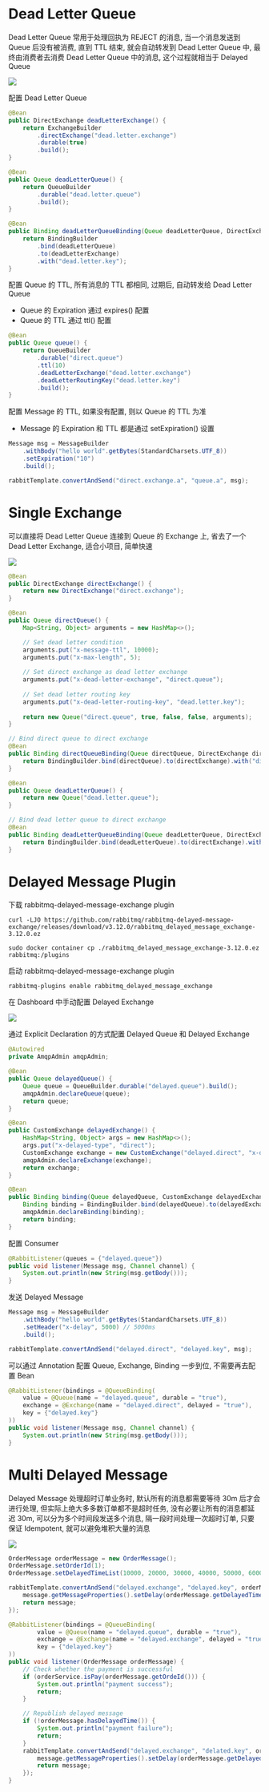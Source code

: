 # Dead Letter Queue

Dead Letter Queue 常用于处理回执为 REJECT 的消息, 当一个消息发送到 Queue 后没有被消费, 直到 TTL 结束, 就会自动转发到 Dead Letter Queue 中, 最终由消费者去消费 Dead Letter Queue 中的消息, 这个过程就相当于 Delayed Queue

![](https://note-sun.oss-cn-shanghai.aliyuncs.com/image/202312241751748.png)

配置 Dead Letter Queue

```java
@Bean
public DirectExchange deadLetterExchange() {
    return ExchangeBuilder
        .directExchange("dead.letter.exchange")
        .durable(true)
        .build();
}

@Bean
public Queue deadLetterQueue() {
    return QueueBuilder
        .durable("dead.letter.queue")
        .build();
}

@Bean
public Binding deadLetterQueueBinding(Queue deadLetterQueue, DirectExchange deadLetterExchange) {
    return BindingBuilder
        .bind(deadLetterQueue)
        .to(deadLetterExchange)
        .with("dead.letter.key");
}
```

配置 Queue 的 TTL, 所有消息的 TTL 都相同, 过期后, 自动转发给 Dead Letter Queue

- Queue 的 Expiration 通过 expires() 配置
- Queue 的 TTL 通过 ttl() 配置

```java
@Bean
public Queue queue() { 
    return QueueBuilder
        .durable("direct.queue")
        .ttl(10)
        .deadLetterExchange("dead.letter.exchange")
        .deadLetterRoutingKey("dead.letter.key")
        .build();
}
```

配置 Message 的 TTL, 如果没有配置, 则以 Queue 的 TTL 为准

- Message 的 Expiration 和 TTL 都是通过 setExpiration() 设置

```java
Message msg = MessageBuilder
    .withBody("hello world".getBytes(StandardCharsets.UTF_8))
    .setExpiration("10")
    .build();

rabbitTemplate.convertAndSend("direct.exchange.a", "queue.a", msg);
```

# Single Exchange

可以直接将 Dead Letter Queue 连接到 Queue 的 Exchange 上, 省去了一个 Dead Letter Exchange, 适合小项目, 简单快速

![](https://note-sun.oss-cn-shanghai.aliyuncs.com/image/202312241751749.png)
 
```java
@Bean
public DirectExchange directExchange() {
    return new DirectExchange("direct.exchange");
}

@Bean
public Queue directQueue() {
    Map<String, Object> arguments = new HashMap<>();

    // Set dead letter condition
    arguments.put("x-message-ttl", 10000);
    arguments.put("x-max-length", 5);
    
    // Set direct exchange as dead letter exchange
    arguments.put("x-dead-letter-exchange", "direct.queue");
    
    // Set dead letter routing key
    arguments.put("x-dead-letter-routing-key", "dead.letter.key");
    
    return new Queue("direct.queue", true, false, false, arguments);
}

// Bind direct queue to direct exchange
@Bean
public Binding directQueueBinding(Queue directQueue, DirectExchange directExchange) {
    return BindingBuilder.bind(directQueue).to(directExchange).with("direct.queue");
}

@Bean
public Queue deadLetterQueue() {
    return new Queue("dead.letter.queue");
}

// Bind dead letter queue to direct exchange
@Bean
public Binding deadLetterQueueBinding(Queue deadLetterQueue, DirectExchange directExchange) {
    return BindingBuilder.bind(deadLetterQueue).to(directExchange).with("dead.letter.key");
}
```

# Delayed Message Plugin

下载 rabbitmq-delayed-message-exchange plugin

```shell
curl -LJO https://github.com/rabbitmq/rabbitmq-delayed-message-exchange/releases/download/v3.12.0/rabbitmq_delayed_message_exchange-3.12.0.ez

sudo docker container cp ./rabbitmq_delayed_message_exchange-3.12.0.ez rabbitmq:/plugins
```

启动 rabbitmq-delayed-message-exchange plugin

```shell
rabbitmq-plugins enable rabbitmq_delayed_message_exchange
```

在 Dashboard 中手动配置 Delayed Exchange

![](https://note-sun.oss-cn-shanghai.aliyuncs.com/image/202401292039247.png)

通过 Explicit Declaration 的方式配置 Delayed Queue 和 Delayed Exchange

```java
@Autowired
private AmqpAdmin amqpAdmin;

@Bean
public Queue delayedQueue() {
    Queue queue = QueueBuilder.durable("delayed.queue").build();
    amqpAdmin.declareQueue(queue);
    return queue;
}

@Bean
public CustomExchange delayedExchange() {
    HashMap<String, Object> args = new HashMap<>();
    args.put("x-delayed-type", "direct");
    CustomExchange exchange = new CustomExchange("delayed.direct", "x-delayed-message", true, false, args);
    amqpAdmin.declareExchange(exchange);
    return exchange;
}

@Bean
public Binding binding(Queue delayedQueue, CustomExchange delayedExchange) {
    Binding binding = BindingBuilder.bind(delayedQueue).to(delayedExchange).with("delayed.key").noargs();
    amqpAdmin.declareBinding(binding);
    return binding;
}
```

配置 Consumer

```java
@RabbitListener(queues = {"delayed.queue"})
public void listener(Message msg, Channel channel) {
    System.out.println(new String(msg.getBody()));
}
```

发送 Delayed Message

```java
Message msg = MessageBuilder
    .withBody("hello world".getBytes(StandardCharsets.UTF_8))
    .setHeader("x-delay", 5000) // 5000ms
    .build();

rabbitTemplate.convertAndSend("delayed.direct", "delayed.key", msg);
```

可以通过 Annotation 配置 Queue, Exchange, Binding 一步到位, 不需要再去配置 Bean

```java
@RabbitListener(bindings = @QueueBinding(
    value = @Queue(name = "delayed.queue", durable = "true"),
    exchange = @Exchange(name = "delayed.direct", delayed = "true"),
    key = {"delayed.key"}
))
public void listener(Message msg, Channel channel) {
    System.out.println(new String(msg.getBody()));
}
```

# Multi Delayed Message

Delayed Message 处理超时订单业务时, 默认所有的消息都需要等待 30m 后才会进行处理, 但实际上绝大多多数订单都不是超时任务, 没有必要让所有的消息都延迟 30m, 可以分为多个时间段发送多个消息, 隔一段时间处理一次超时订单, 只要保证 Idempotent, 就可以避免堆积大量的消息

![](https://note-sun.oss-cn-shanghai.aliyuncs.com/image/202312241751750.png)



```java
OrderMessage orderMessage = new OrderMessage();
OrderMessage.setOrderId(1);
OrderMessage.setDelayedTimeList(10000, 20000, 30000, 40000, 50000, 60000)

rabbitTemplate.convertAndSend("delayed.exchange", "delayed.key", orderMessage, (message) -> {
    message.getMessageProperties().setDelay(orderMessage.getDelayedTime());
    return message;
});
```

```java
@RabbitListener(bindings = @QueueBinding(
        value = @Queue(name = "delayed.queue", durable = "true"),
        exchange = @Exchange(name = "delayed.exchange", delayed = "true"),
        key = {"delayed.key"}
))
public void listener(OrderMessage orderMessage) {
    // Check whether the payment is successful
    if (orderService.isPay(orderMessage.getOrdeId())) {
        System.out.println("payment success");
        return;
    }

    // Republish delayed message
    if (!orderMessage.hasDelayedTime()) {
        System.out.println("payment failure");
        return;
    }
    rabbitTemplate.convertAndSend("delayed.exchange", "delated.key", orderMessage, (message) -> {
        message.getMessageProperties().setDelay(orderMessage.getDelayedTime());
        return message;
    });
}
```

